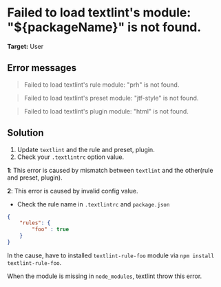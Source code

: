 # Failed to load textlint's module: "${packageName}" is not found.

**Target:** User

## Error messages

> Failed to load textlint's rule module: "prh" is not found.

> Failed to load textlint's preset module: "jtf-style" is not found.

> Failed to load textlint's plugin module: "html" is not found.

## Solution

1. Update `textlint` and the rule and preset, plugin.
2. Check your `.textlintrc` option value. 

**1**: This error is caused by mismatch between `textlint` and the other(rule and preset, plugin).

**2**: This error is caused by invalid config value.

- Check the rule name in `.textlintrc` and `package.json`

```json
{
    "rules": {
        "foo" : true
    }
}
```

In the cause, have to installed `textlint-rule-foo` module via `npm install textlint-rule-foo`.

When the module is missing in `node_modules`, textlint throw this error.
